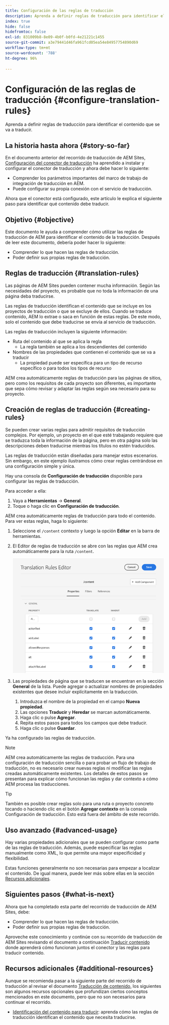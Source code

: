 ```yaml
---
title: Configuración de las reglas de traducción
description: Aprenda a definir reglas de traducción para identificar el contenido que se va a traducir.
index: true
hide: false
hidefromtoc: false
exl-id: 831009b8-8e09-4b0f-b0fd-4e21221c1455
source-git-commit: a3e79441d46fa961fcd05ea54e84957754890d69
workflow-type: tm+mt
source-wordcount: '788'
ht-degree: 96%

---
```


# Configuración de las reglas de traducción {#configure-translation-rules}

Aprenda a definir reglas de traducción para identificar el contenido que se va a traducir.

## La historia hasta ahora {#story-so-far}

En el documento anterior del recorrido de traducción de AEM Sites, [Configuración del conector de traducción](configure-connector.md) ha aprendido a instalar y configurar el conector de traducción y ahora debe hacer lo siguiente:

* Comprender los parámetros importantes del marco de trabajo de integración de traducción en AEM.
* Puede configurar su propia conexión con el servicio de traducción.

Ahora que el conector está configurado, este artículo le explica el siguiente paso para identificar qué contenido debe traducir.

## Objetivo {#objective}

Este documento le ayuda a comprender cómo utilizar las reglas de traducción de AEM para identificar el contenido de la traducción. Después de leer este documento, debería poder hacer lo siguiente:

* Comprender lo que hacen las reglas de traducción.
* Poder definir sus propias reglas de traducción.

## Reglas de traducción {#translation-rules}

Las páginas de AEM Sites pueden contener mucha información. Según las necesidades del proyecto, es probable que no toda la información de una página deba traducirse.

Las reglas de traducción identifican el contenido que se incluye en los proyectos de traducción o que se excluye de ellos. Cuando se traduce contenido, AEM lo extrae o saca en función de estas reglas. De este modo, solo el contenido que debe traducirse se envía al servicio de traducción.

Las reglas de traducción incluyen la siguiente información:

* Ruta del contenido al que se aplica la regla
   * La regla también se aplica a los descendientes del contenido
* Nombres de las propiedades que contienen el contenido que se va a traducir
   * La propiedad puede ser específica para un tipo de recurso específico o para todos los tipos de recurso

AEM crea automáticamente reglas de traducción para las páginas de sitios, pero como los requisitos de cada proyecto son diferentes, es importante que sepa cómo revisar y adaptar las reglas según sea necesario para su proyecto.

## Creación de reglas de traducción {#creating-rules}

Se pueden crear varias reglas para admitir requisitos de traducción complejos. Por ejemplo, un proyecto en el que esté trabajando requiere que se traduzca toda la información de la página, pero en otra página solo las descripciones deben traducirse mientras los títulos no estén traducidos.

Las reglas de traducción están diseñadas para manejar estos escenarios. Sin embargo, en este ejemplo ilustramos cómo crear reglas centrándose en una configuración simple y única.

Hay una consola de **Configuración de traducción** disponible para configurar las reglas de traducción.

Para acceder a ella:

1. Vaya a **Herramientas** -> **General**.
1. Toque o haga clic en **Configuración de traducción**.

AEM crea automáticamente reglas de traducción para todo el contenido. Para ver estas reglas, haga lo siguiente:

1. Seleccione el `/content` contexto y luego la opción **Editar** en la barra de herramientas.
1. El Editor de reglas de traducción se abre con las reglas que AEM crea automáticamente para la ruta `/content`.

   ![Editor de reglas de traducción](assets/translation-rules-editor.png)

1. Las propiedades de página que se traducen se encuentran en la sección **General** de la lista. Puede agregar o actualizar nombres de propiedades existentes que desee incluir explícitamente en la traducción.
   1. Introduzca el nombre de la propiedad en el campo **Nueva propiedad**.
   1. Las opciones **Traducir** y **Heredar** se marcan automáticamente.
   1. Haga clic o pulse **Agregar**.
   1. Repita estos pasos para todos los campos que debe traducir.
   1. Haga clic o pulse **Guardar**.

Ya ha configurado las reglas de traducción.

>[!NOTE]
>
>AEM crea automáticamente las reglas de traducción. Para una configuración de traducción sencilla o para probar un flujo de trabajo de traducción, no es necesario crear nuevas reglas ni modificar las reglas creadas automáticamente existentes. Los detalles de estos pasos se presentan para explicar cómo funcionan las reglas y dar contexto a cómo AEM procesa las traducciones.

>[!TIP]
>
>También es posible crear reglas solo para una ruta o proyecto concreto tocando o haciendo clic en el botón **Agregar contexto** en la consola Configuración de traducción. Esto está fuera del ámbito de este recorrido.

## Uso avanzado {#advanced-usage}

Hay varias propiedades adicionales que se pueden configurar como parte de las reglas de traducción. Además, puede especificar las reglas manualmente como XML, lo que permite una mayor especificidad y flexibilidad.

Estas funciones generalmente no son necesarias para empezar a localizar el contenido. De igual manera, puede leer más sobre ellas en la sección [Recursos adicionales](#additional-resources).

## Siguientes pasos {#what-is-next}

Ahora que ha completado esta parte del recorrido de traducción de AEM Sites, debe:

* Comprender lo que hacen las reglas de traducción.
* Poder definir sus propias reglas de traducción.

Aproveche este conocimiento y continúe con su recorrido de traducción de AEM Sites revisando el documento a continuación [Traducir contenido](translate-content.md) donde aprenderá cómo funcionan juntos el conector y las reglas para traducir contenido.

## Recursos adicionales {#additional-resources}

Aunque se recomienda pasar a la siguiente parte del recorrido de traducción al revisar el documento [Traducción de contenido,](translate-content.md) los siguientes son algunos recursos opcionales que profundizan ciertos conceptos mencionados en este documento, pero que no son necesarios para continuar el recorrido.

* [Identificación del contenido para traducir](/help/sites-cloud/administering/translation/rules.md): aprenda cómo las reglas de traducción identifican el contenido que necesita traducirse.
